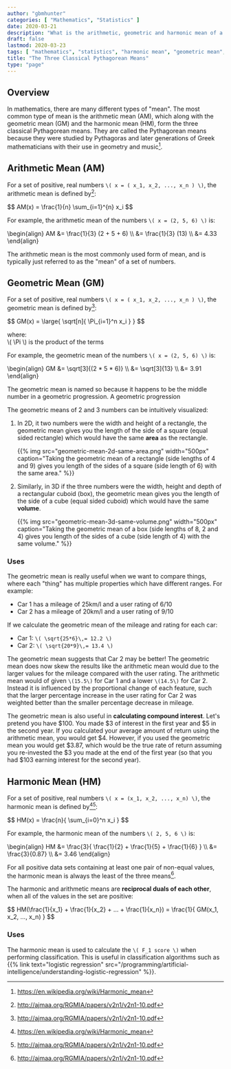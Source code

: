 ```yaml
---
author: "gbmhunter"
categories: [ "Mathematics", "Statistics" ]
date: 2020-03-21
description: "What is the arithmetic, geometric and harmonic mean of a set of numbers, and why are they important?"
draft: false
lastmod: 2020-03-23
tags: [ "mathematics", "statistics", "harmonic mean", "geometric mean", "arithmetic mean", "classification", "f1 score", "pythagorean", "means" ]
title: "The Three Classical Pythagorean Means"
type: "page"
---
```


## Overview

In mathematics, there are many different types of "mean". The most common type of mean is the arithmetic mean (AM), which along with the geometric mean (GM) and the harmonic mean (HM), form the three classical Pythagorean means. They are called the Pythagorean means because they were studied by Pythagoras and later generations of Greek mathematicians with their use in geometry and music[^wikipedia-harmonic-mean].

## Arithmetic Mean (AM)

For a set of positive, real numbers `\( x = ( x_1, x_2, ..., x_n ) \)`, the arithmetic mean is defined by[^a-proof-mean-inequalities]:

<p>$$ AM(x) = \frac{1}{n} \sum_{i=1}^{n} x_i $$</p>

For example, the arithmetic mean of the numbers `\( x = (2, 5, 6) \)` is:

<p>\begin{align}
AM &= \frac{1}{3} (2 + 5 + 6) \\
   &= \frac{1}{3} (13) \\
   &= 4.33
\end{align}</p>

The arithmetic mean is the most commonly used form of mean, and is typically just referred to as the "mean" of a set of numbers.

## Geometric Mean (GM)

For a set of positive, real numbers `\( x = ( x_1, x_2, ..., x_n ) \)`, the geometric mean is defined by[^a-proof-mean-inequalities]:

<p>$$ GM(x) = \large{ \sqrt[n]{ \Pi_{i=1}^n x_i } } $$</p>

<p class="centered">
  where:<br>
  \( \Pi \) is the product of the terms
</p>

For example, the geometric mean of the numbers `\( x = (2, 5, 6) \)` is:

<p>\begin{align}
GM &= \sqrt[3]{(2 * 5 * 6)} \\
   &= \sqrt[3]{13} \\
   &= 3.91
\end{align}</p>

The geometric mean is named so because it happens to be the middle number in a geometric progression. A geometric progression

The geometric means of 2 and 3 numbers can be intuitively visualized:

1) In 2D, it two numbers were the width and height of a rectangle, the geometric mean gives you the length of the side of a square (equal sided rectangle) which would have the same **area** as the rectangle.

    {{% img src="geometric-mean-2d-same-area.png" width="500px" caption="Taking the geometric mean of a rectangle (side lengths of 4 and 9) gives you length of the sides of a square (side length of 6) with the same area." %}}

2) Similarly, in 3D if the three numbers were the width, height and depth of a rectangular cuboid (box), the geometric mean gives you the length of the side of a cube (equal sided cuboid) which would have the same **volume**.

    {{% img src="geometric-mean-3d-same-volume.png" width="500px" caption="Taking the geometric mean of a box (side lengths of 8, 2 and 4) gives you length of the sides of a cube (side length of 4) with the same volume." %}}

### Uses

The geometric mean is really useful when we want to compare things, where each "thing" has multiple properties which have different ranges. For example:

* Car 1 has a mileage of 25km/l and a user rating of 6/10
* Car 2 has a mileage of 20km/l and a user rating of 9/10

If we calculate the geometric mean of the mileage and rating for each car:

* Car 1: `\( \sqrt{25*6}\,= 12.2 \)`
* Car 2: `\( \sqrt{20*9}\,= 13.4 \)`

The geometric mean suggests that Car 2 may be better! The geometric mean does now skew the results like the arithmetic mean would due to the larger values for the mileage compared with the user rating. The arithmetic mean would of given `\(15.5\)` for Car 1 and a lower `\(14.5\)` for Car 2. Instead it is influenced by the proportional change of each feature, such that the larger percentage increase in the user rating for Car 2 was weighted better than the smaller percentage decrease in mileage.

The geometric mean is also useful in **calculating compound interest**. Let's pretend you have $100. You made $3 of interest in the first year and $5 in the second year. If you calculated your average amount of return using the arithmetic mean, you would get $4. However, if you used the geometric mean you would get $3.87, which would be the true rate of return assuming you re-invested the $3 you made at the end of the first year (so that you had $103 earning interest for the second year).

## Harmonic Mean (HM)

For a set of positive, real numbers `\( x = (x_1, x_2, ..., x_n) \)`, the harmonic mean is defined by[^wikipedia-harmonic-mean][^a-proof-mean-inequalities]:

<p>$$ HM(x) = \frac{n}{ \sum_{i=0}^n x_i } $$</p>

For example, the harmonic mean of the numbers `\( 2, 5, 6 \)` is:

<p>\begin{align}
HM &= \frac{3}{ \frac{1}{2} + \frac{1}{5} + \frac{1}{6} } \\
  &= \frac{3}{0.87} \\
  &= 3.46 
\end{align}</p>

For all positive data sets containing at least one pair of non-equal values, the harmonic mean is always the least of the three means[^a-proof-mean-inequalities].

The harmonic and arithmetic means are **reciprocal duals of each other**, when all of the values in the set are positive:

<p>$$ HM(\frac{1}{x_1} + \frac{1}{x_2} + ... + \frac{1}{x_n}) = \frac{1}{ GM(x_1, x_2, ..., x_n) } $$</p>

### Uses

The harmonic mean is used to calculate the `\( F_1 score \)` when performing classification. This is useful in classification algorithms such as {{% link text="logistic regression" src="/programming/artificial-intelligence/understanding-logistic-regression" %}}.

[^wikipedia-harmonic-mean]: https://en.wikipedia.org/wiki/Harmonic_mean
[^a-proof-mean-inequalities]: http://ajmaa.org/RGMIA/papers/v2n1/v2n1-10.pdf